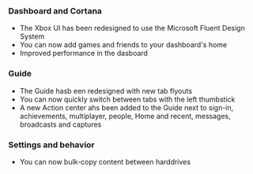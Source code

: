 ### Dashboard and Cortana
- The Xbox UI has been redesigned to use the Microsoft Fluent Design System
- You can now add games and friends to your dashboard's home
- Improved performance in the dasboard

### Guide
- The Guide hasb een redesigned with new tab flyouts
- You can now quickly switch between tabs with the left thumbstick
- A new Action center ahs been added to the Guide next to sign-in, achievements, multiplayer, people, Home and recent, messages, broadcasts and captures

### Settings and behavior
- You can now bulk-copy content between harddrives